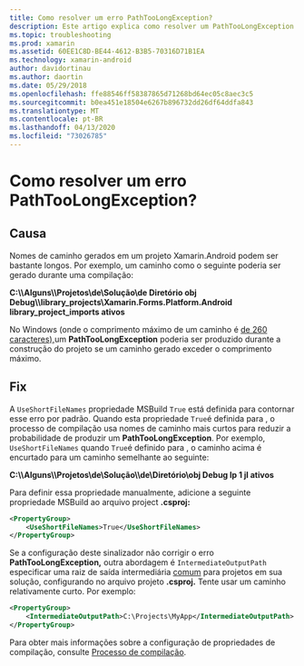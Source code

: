 ```yaml
---
title: Como resolver um erro PathTooLongException?
description: Este artigo explica como resolver um PathTooLongException que pode ocorrer durante a construção de um aplicativo.
ms.topic: troubleshooting
ms.prod: xamarin
ms.assetid: 60EE1C8D-BE44-4612-B3B5-70316D71B1EA
ms.technology: xamarin-android
author: davidortinau
ms.author: daortin
ms.date: 05/29/2018
ms.openlocfilehash: ffe88546ff58387865d71268bd64ec05c8aec3c5
ms.sourcegitcommit: b0ea451e18504e6267b896732dd26df64ddfa843
ms.translationtype: MT
ms.contentlocale: pt-BR
ms.lasthandoff: 04/13/2020
ms.locfileid: "73026785"
---
```

# <a name="how-do-i-resolve-a-pathtoolongexception-error"></a>Como resolver um erro PathTooLongException?

## <a name="cause"></a>Causa

Nomes de caminho gerados em um projeto Xamarin.Android podem ser bastante longos.
Por exemplo, um caminho como o seguinte poderia ser gerado durante uma compilação:

**C:\\\\Alguns\\\\Projetos\\de\\Solução\\de Diretório obj Debug\\\\__library_projects__\\Xamarin.Forms.Platform.Android library_project_imports ativos**

No Windows (onde o comprimento máximo de um caminho é [de 260 caracteres),](https://msdn.microsoft.com/library/windows/desktop/aa365247.aspx)um **PathTooLongException** poderia ser produzido durante a construção do projeto se um caminho gerado exceder o comprimento máximo. 

## <a name="fix"></a>Fix

A `UseShortFileNames` propriedade MSBuild `True` está definida para contornar esse erro por padrão. Quando esta propriedade `True`é definida para , o processo de compilação usa nomes de caminho mais curtos para reduzir a probabilidade de produzir um **PathTooLongException**.
Por exemplo, `UseShortFileNames` quando `True`é definido para , o caminho acima é encurtado para um caminho semelhante ao seguinte:

**C:\\\\Alguns\\\\Projetos\\de\\Solução\\\\de\\Diretório\\obj Debug lp 1 jl ativos**

Para definir essa propriedade manualmente, adicione a seguinte propriedade MSBuild ao arquivo project **.csproj:**

```xml
<PropertyGroup>
    <UseShortFileNames>True</UseShortFileNames>
</PropertyGroup>
```

Se a configuração deste sinalizador não corrigir o erro **PathTooLongException,** outra abordagem é `IntermediateOutputPath` especificar uma raiz de saída intermediária [comum](https://blogs.msdn.microsoft.com/kirillosenkov/2015/04/04/using-a-common-intermediate-and-output-directory-for-your-solution/) para projetos em sua solução, configurando no arquivo projeto **.csproj.** Tente usar um caminho relativamente curto. Por exemplo:

```xml
<PropertyGroup>
    <IntermediateOutputPath>C:\Projects\MyApp</IntermediateOutputPath>
</PropertyGroup>
```

Para obter mais informações sobre a configuração de propriedades de compilação, consulte [Processo de compilação](~/android/deploy-test/building-apps/build-process.md).
